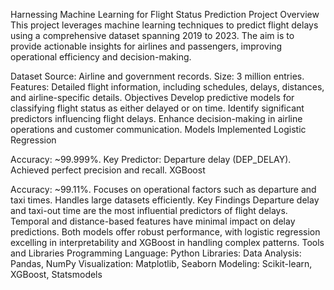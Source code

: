 Harnessing Machine Learning for Flight Status Prediction
Project Overview
This project leverages machine learning techniques to predict flight delays using a comprehensive dataset spanning 2019 to 2023. The aim is to provide actionable insights for airlines and passengers, improving operational efficiency and decision-making.

Dataset
Source: Airline and government records.
Size: 3 million entries.
Features: Detailed flight information, including schedules, delays, distances, and airline-specific details.
Objectives
Develop predictive models for classifying flight status as either delayed or on time.
Identify significant predictors influencing flight delays.
Enhance decision-making in airline operations and customer communication.
Models Implemented
Logistic Regression

Accuracy: ~99.999%.
Key Predictor: Departure delay (DEP_DELAY).
Achieved perfect precision and recall.
XGBoost

Accuracy: ~99.11%.
Focuses on operational factors such as departure and taxi times.
Handles large datasets efficiently.
Key Findings
Departure delay and taxi-out time are the most influential predictors of flight delays.
Temporal and distance-based features have minimal impact on delay predictions.
Both models offer robust performance, with logistic regression excelling in interpretability and XGBoost in handling complex patterns.
Tools and Libraries
Programming Language: Python
Libraries:
Data Analysis: Pandas, NumPy
Visualization: Matplotlib, Seaborn
Modeling: Scikit-learn, XGBoost, Statsmodels

